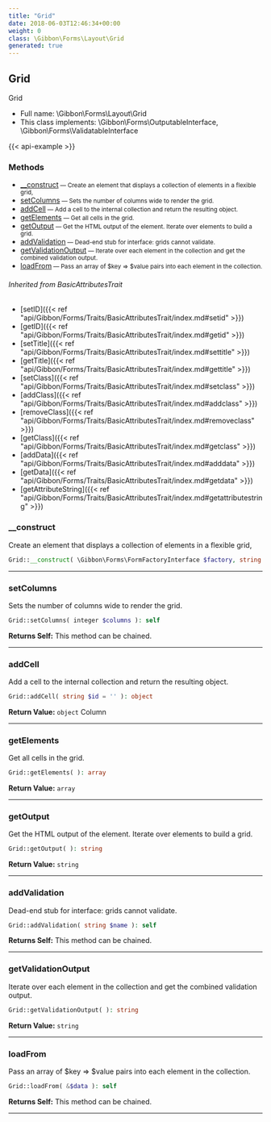 ```yaml
---
title: "Grid"
date: 2018-06-03T12:46:34+00:00
weight: 0
class: \Gibbon\Forms\Layout\Grid
generated: true
---
```


## Grid

Grid



* Full name: \Gibbon\Forms\Layout\Grid
* This class implements: \Gibbon\Forms\OutputableInterface, \Gibbon\Forms\ValidatableInterface

{{< api-example >}} 



### Methods

- [__construct](#__construct)<small> — Create an element that displays a collection of elements in a flexible grid,</small>
- [setColumns](#setcolumns)<small> — Sets the number of columns wide to render the grid.</small>
- [addCell](#addcell)<small> — Add a cell to the internal collection and return the resulting object.</small>
- [getElements](#getelements)<small> — Get all cells in the grid.</small>
- [getOutput](#getoutput)<small> — Get the HTML output of the element. Iterate over elements to build a grid.</small>
- [addValidation](#addvalidation)<small> — Dead-end stub for interface: grids cannot validate.</small>
- [getValidationOutput](#getvalidationoutput)<small> — Iterate over each element in the collection and get the combined validation output.</small>
- [loadFrom](#loadfrom)<small> — Pass an array of $key => $value pairs into each element in the collection.</small>




###### Inherited from BasicAttributesTrait
- [setID]({{< ref "api/Gibbon/Forms/Traits/BasicAttributesTrait/index.md#setid" >}})
- [getID]({{< ref "api/Gibbon/Forms/Traits/BasicAttributesTrait/index.md#getid" >}})
- [setTitle]({{< ref "api/Gibbon/Forms/Traits/BasicAttributesTrait/index.md#settitle" >}})
- [getTitle]({{< ref "api/Gibbon/Forms/Traits/BasicAttributesTrait/index.md#gettitle" >}})
- [setClass]({{< ref "api/Gibbon/Forms/Traits/BasicAttributesTrait/index.md#setclass" >}})
- [addClass]({{< ref "api/Gibbon/Forms/Traits/BasicAttributesTrait/index.md#addclass" >}})
- [removeClass]({{< ref "api/Gibbon/Forms/Traits/BasicAttributesTrait/index.md#removeclass" >}})
- [getClass]({{< ref "api/Gibbon/Forms/Traits/BasicAttributesTrait/index.md#getclass" >}})
- [addData]({{< ref "api/Gibbon/Forms/Traits/BasicAttributesTrait/index.md#adddata" >}})
- [getData]({{< ref "api/Gibbon/Forms/Traits/BasicAttributesTrait/index.md#getdata" >}})
- [getAttributeString]({{< ref "api/Gibbon/Forms/Traits/BasicAttributesTrait/index.md#getattributestring" >}})



### __construct

Create an element that displays a collection of elements in a flexible grid,

```php
Grid::__construct( \Gibbon\Forms\FormFactoryInterface $factory, string $id = '', $columns = 1 )
```









---

### setColumns

Sets the number of columns wide to render the grid.

```php
Grid::setColumns( integer $columns ): self
```






**Returns Self:** This method can be chained.



---

### addCell

Add a cell to the internal collection and return the resulting object.

```php
Grid::addCell( string $id = '' ): object
```






**Return Value:**
`object`  Column



---

### getElements

Get all cells in the grid.

```php
Grid::getElements( ): array
```






**Return Value:**
`array`  



---

### getOutput

Get the HTML output of the element. Iterate over elements to build a grid.

```php
Grid::getOutput( ): string
```






**Return Value:**
`string`  



---

### addValidation

Dead-end stub for interface: grids cannot validate.

```php
Grid::addValidation( string $name ): self
```






**Returns Self:** This method can be chained.



---

### getValidationOutput

Iterate over each element in the collection and get the combined validation output.

```php
Grid::getValidationOutput( ): string
```






**Return Value:**
`string`  



---

### loadFrom

Pass an array of $key => $value pairs into each element in the collection.

```php
Grid::loadFrom( &$data ): self
```






**Returns Self:** This method can be chained.



---

